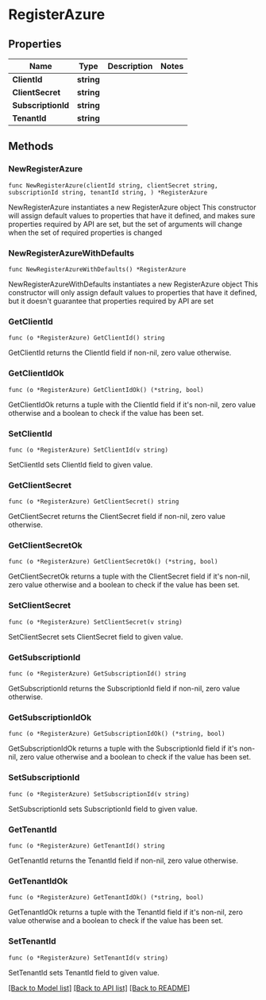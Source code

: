 # RegisterAzure

## Properties

Name | Type | Description | Notes
------------ | ------------- | ------------- | -------------
**ClientId** | **string** |  | 
**ClientSecret** | **string** |  | 
**SubscriptionId** | **string** |  | 
**TenantId** | **string** |  | 

## Methods

### NewRegisterAzure

`func NewRegisterAzure(clientId string, clientSecret string, subscriptionId string, tenantId string, ) *RegisterAzure`

NewRegisterAzure instantiates a new RegisterAzure object
This constructor will assign default values to properties that have it defined,
and makes sure properties required by API are set, but the set of arguments
will change when the set of required properties is changed

### NewRegisterAzureWithDefaults

`func NewRegisterAzureWithDefaults() *RegisterAzure`

NewRegisterAzureWithDefaults instantiates a new RegisterAzure object
This constructor will only assign default values to properties that have it defined,
but it doesn't guarantee that properties required by API are set

### GetClientId

`func (o *RegisterAzure) GetClientId() string`

GetClientId returns the ClientId field if non-nil, zero value otherwise.

### GetClientIdOk

`func (o *RegisterAzure) GetClientIdOk() (*string, bool)`

GetClientIdOk returns a tuple with the ClientId field if it's non-nil, zero value otherwise
and a boolean to check if the value has been set.

### SetClientId

`func (o *RegisterAzure) SetClientId(v string)`

SetClientId sets ClientId field to given value.


### GetClientSecret

`func (o *RegisterAzure) GetClientSecret() string`

GetClientSecret returns the ClientSecret field if non-nil, zero value otherwise.

### GetClientSecretOk

`func (o *RegisterAzure) GetClientSecretOk() (*string, bool)`

GetClientSecretOk returns a tuple with the ClientSecret field if it's non-nil, zero value otherwise
and a boolean to check if the value has been set.

### SetClientSecret

`func (o *RegisterAzure) SetClientSecret(v string)`

SetClientSecret sets ClientSecret field to given value.


### GetSubscriptionId

`func (o *RegisterAzure) GetSubscriptionId() string`

GetSubscriptionId returns the SubscriptionId field if non-nil, zero value otherwise.

### GetSubscriptionIdOk

`func (o *RegisterAzure) GetSubscriptionIdOk() (*string, bool)`

GetSubscriptionIdOk returns a tuple with the SubscriptionId field if it's non-nil, zero value otherwise
and a boolean to check if the value has been set.

### SetSubscriptionId

`func (o *RegisterAzure) SetSubscriptionId(v string)`

SetSubscriptionId sets SubscriptionId field to given value.


### GetTenantId

`func (o *RegisterAzure) GetTenantId() string`

GetTenantId returns the TenantId field if non-nil, zero value otherwise.

### GetTenantIdOk

`func (o *RegisterAzure) GetTenantIdOk() (*string, bool)`

GetTenantIdOk returns a tuple with the TenantId field if it's non-nil, zero value otherwise
and a boolean to check if the value has been set.

### SetTenantId

`func (o *RegisterAzure) SetTenantId(v string)`

SetTenantId sets TenantId field to given value.



[[Back to Model list]](../README.md#documentation-for-models) [[Back to API list]](../README.md#documentation-for-api-endpoints) [[Back to README]](../README.md)


